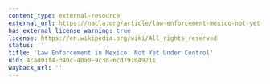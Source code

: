 ```yaml
---
content_type: external-resource
external_url: https://nacla.org/article/law-enforcement-mexico-not-yet-under-control
has_external_license_warning: true
license: https://en.wikipedia.org/wiki/All_rights_reserved
status: ''
title: 'Law Enforcement in Mexico: Not Yet Under Control'
uid: 4cad01f4-340c-40a0-9c3d-6cd791049211
wayback_url: ''
---
```

